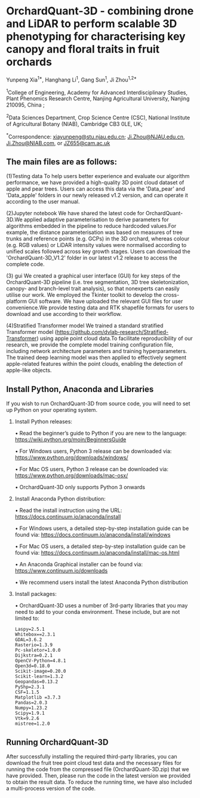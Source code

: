 # OrchardQuant-3D - combining drone and LiDAR to perform scalable 3D phenotyping for characterising key canopy and floral traits in fruit orchards

Yunpeng Xia<sup>1*</sup>, Hanghang Li<sup>1</sup>, Gang Sun<sup>1</sup>, Ji Zhou<sup>1,2*</sup>

<sup>1</sup>College of Engineering, Academy for Advanced Interdisciplinary Studies, Plant Phenomics Research Centre, Nanjing Agricultural University, Nanjing 210095, China ;

<sup>2</sup>Data Sciences Department, Crop Science Centre (CSC), National Institute of Agricultural Botany (NIAB), Cambridge CB3 0LE, UK;

<sup>*</sup>Correspondence: xiayunpeng@stu.njau.edu.cn; Ji.Zhou@NJAU.edu.cn, Ji.Zhou@NIAB.com, or JZ655@cam.ac.uk

## The main files are as follows:
(1)Testing data
To help users better experience and evaluate our algorithm performance, we have provided a high-quality 3D point cloud dataset of apple and pear trees. Users can access this data via the 'Data_pear' and 'Data_apple' folders in our newly released v1.2 version, and can operate it according to the user manual.

(2)Jupyter notebook
We have shared the latest code for OrchardQuant-3D.We applied adaptive parameterisation to derive parameters for algorithms embedded in the pipeline to reduce hardcoded values.For example, the distance parameterisation was based on measures of tree trunks and reference points (e.g. GCPs) in the 3D orchard, whereas colour (e.g. RGB values) or LiDAR intensity values were normalised according to unified scales followed across key growth stages. Users can download the 'OrchardQuant-3D_V1.2' folder in our latest v1.2 release to access the complete code.

(3) gui
We created a graphical user interface (GUI) for key steps of the OrchardQuant-3D pipeline (i.e. tree segmentation, 3D tree skeletonization, canopy- and branch-level trait analysis), so that nonexperts can easily utilise our work. We employed the Tkinter toolkit to develop the cross-platform GUI software. We have uploaded the relevant GUI files for user convenience.We provide testing data and RTK shapefile formats for users to download and use according to their workflow.

(4)Stratified Transformer model
We trained a standard stratified Transformer model (https://github.com/dvlab-research/Stratified-Transformer) using apple point cloud data.To facilitate reproducibility of our research, we provide the complete model training configuration file, including network architecture parameters and training hyperparameters. The trained deep learning model was then applied to effectively segment apple-related features within the point clouds, enabling the detection of apple-like objects.

## Install Python, Anaconda and Libraries
If you wish to run OrchardQuant-3D from source code, you will need to set up Python on your operating system. 

1. Install Python releases:
   
   •	Read the beginner’s guide to Python if you are new to the language: 
   https://wiki.python.org/moin/BeginnersGuide
   
   •	For Windows users, Python 3 release can be downloaded via: 
   https://www.python.org/downloads/windows/
   
   •	For Mac OS users, Python 3 release can be downloaded via: 
   https://www.python.org/downloads/mac-osx/
   
   •	OrchardQuant-3D only supports Python 3 onwards

2. Install Anaconda Python distribution:
   
   •	Read the install instruction using the URL: https://docs.continuum.io/anaconda/install
   
   •	For Windows users, a detailed step-by-step installation guide can be found via: 
   https://docs.continuum.io/anaconda/install/windows 
   
   •	For Mac OS users, a detailed step-by-step installation guide can be found via:
   https://docs.continuum.io/anaconda/install/mac-os.html
   
   •	An Anaconda Graphical installer can be found via: 
   https://www.continuum.io/downloads

   •	We recommend users install the latest Anaconda Python distribution

3. Install packages:

   • OrchardQuant-3D uses a number of 3rd-party libraries that you may need to add to your conda environment.
   These include, but are not limited to:
   
       Laspy=2.5.1
       Whitebox==2.3.1
       GDAL=3.6.2
       Rasterio=1.3.9
       Pc-skeletor=1.0.0
       Dijkstra=0.2.1
       OpenCV-Python=4.8.1
       Open3d=0.18.0
       Scikit-image=0.20.0
       Scikit-learn=1.3.2
       Geopandas=0.13.2
       PyShp=2.3.1
       CSF=1.1.5
       Matplotlib =3.7.3
       Pandas=2.0.3
       Numpy=1.23.2
       Scipy=1.9.1
       Vtk=9.2.6
       mistree=1.2.0
   
## Running OrchardQuant-3D

After successfully installing the required third-party libraries, you can download the fruit tree point cloud test data and the necessary files for running the code from the compressed file (OrchardQuant-3D.zip) that we have provided. Then, please run the code in the latest version we provided to obtain the result data. To reduce the running time, we have also included a multi-process version of the code.
